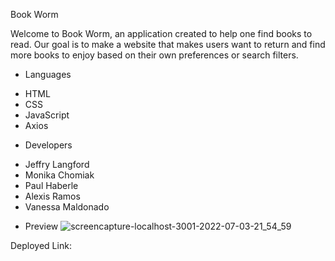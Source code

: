 Book Worm

Welcome to Book Worm, an application created to help one find books to read. Our goal is to make a website that makes users want to return and find more books to enjoy based on their own preferences or search filters.

- Languages

* HTML
* CSS
* JavaScript
* Axios

- Developers

* Jeffry Langford
* Monika Chomiak
* Paul Haberle
* Alexis Ramos
* Vanessa Maldonado

- Preview
![screencapture-localhost-3001-2022-07-03-21_54_59](https://user-images.githubusercontent.com/98194815/177423101-469d620b-86d0-4156-b562-31439bd8a876.png)

Deployed Link: